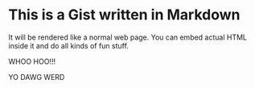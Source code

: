 # This is a Gist written in Markdown

It will be rendered like a normal web page. You can embed actual HTML inside it
and do all kinds of fun stuff.

WHOO HOO!!!

YO DAWG WERD